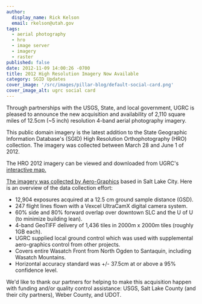 ```yaml
---
author:
  display_name: Rick Kelson
  email: rkelson@utah.gov
tags:
  - aerial photography
  - hro
  - image server
  - imagery
  - raster
published: false
date: 2012-11-09 14:00:26 -0700
title: 2012 High Resolution Imagery Now Available
category: SGID Updates
cover_image: '/src/images/pillar-blog/default-social-card.png'
cover_image_alt: ugrc social card
---
```


Through partnerships with the USGS, State, and local government, UGRC is pleased to announce the new acquisition and availability of 2,110 square miles of 12.5cm (~5 inch) resolution 4-band aerial photography imagery.

This public domain imagery is the latest addition to the State Geographic Information Database's (SGID) High Resolution Orthophotography (HRO) collection. The imagery was collected between March 28 and June 1 of 2012.

The HRO 2012 imagery can be viewed and downloaded from UGRC's <a href="https://raster.utah.gov/?cat=HRO%202012%20(12.5cm)">interactive map.

The imagery was collected by [Aero-Graphics](https://www.aero-graphics.com/) based in Salt Lake City. Here is an overview of the data collection effort:

- 12,904 exposures acquired at a 12.5 cm ground sample distance (GSD).
- 247 flight lines flown with a Vexcel UltraCamX digital camera system.
- 60% side and 80% forward overlap over downtown SLC and the U of U (to minimize building lean).
- 4-band GeoTIFF delivery of 1,436 tiles in 2000m x 2000m tiles (roughly 1GB each).
- UGRC supplied local ground control which was used with supplemental aero-graphics control from other projects.
- Covers entire Wasatch Front from North Ogden to Santaquin, including Wasatch Mountains.
- Horizontal accuracy standard was +/- 37.5cm at or above a 95% confidence level.

We'd like to thank our partners for helping to make this acquisition happen with funding and/or quality control assistance: USGS, Salt Lake County (and their city partners), Weber County, and UDOT.
